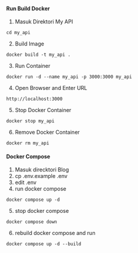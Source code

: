 
#### Run Build Docker
1. Masuk Direktori My API
```
cd my_api
```
2. Build Image
```
docker build -t my_api .
```
3. Run Container
```
docker run -d --name my_api -p 3000:3000 my_api
```
4. Open Browser and Enter URL
```
http://localhost:3000
```
5. Stop Docker Container
```
docker stop my_api
```
6. Remove Docker Container
```
docker rm my_api
```

#### Docker Compose
1. Masuk direcktori Blog
2. cp .env.example .env
3. edit .env 
4. run docker compose
```
docker compose up -d
```
5. stop docker compose
```
docker compose down
```
6. rebuild docker compose and run
```
docker compose up -d --build
```